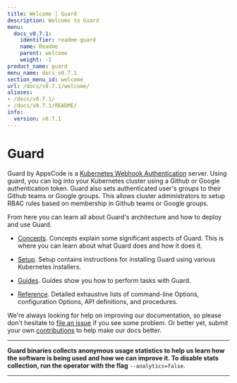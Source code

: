 ```yaml
---
title: Welcome | Guard
description: Welcome to Guard
menu:
  docs_v0.7.1:
    identifier: readme-guard
    name: Readme
    parent: welcome
    weight: -1
product_name: guard
menu_name: docs_v0.7.1
section_menu_id: welcome
url: /docs/v0.7.1/welcome/
aliases:
- /docs/v0.7.1/
- /docs/v0.7.1/README/
info:
  version: v0.7.1
---
```


# Guard

Guard by AppsCode is a [Kubernetes Webhook Authentication](https://kubernetes.io/docs/admin/authentication/#webhook-token-authentication) server. Using guard, you can log into your Kubernetes cluster using a Github or Google authentication token. Guard also sets authenticated user's groups to their Github teams or Google groups. This allows cluster administrators to setup RBAC rules based on membership in Github teams or Google groups.

From here you can learn all about Guard's architecture and how to deploy and use Guard.

- [Concepts](/docs/v0.7.1/concepts/). Concepts explain some significant aspects of Guard. This is where you can learn about what Guard does and how it does it.

- [Setup](/docs/v0.7.1/setup/). Setup contains instructions for installing Guard using various Kubernetes installers.

- [Guides](/docs/v0.7.1/guides/). Guides show you how to perform tasks with Guard.

- [Reference](/docs/v0.7.1/reference/). Detailed exhaustive lists of
command-line Options, configuration Options, API definitions, and procedures.

We're always looking for help on improving our documentation, so please don't hesitate to [file an issue](https://github.com/appscode/guard/issues/new) if you see some problem. Or better yet, submit your own [contributions](/docs/v0.7.1/CONTRIBUTING) to help
make our docs better.

---

**Guard binaries collects anonymous usage statistics to help us learn how the software is being used and how we can improve it. To disable stats collection, run the operator with the flag** `--analytics=false`.

---
